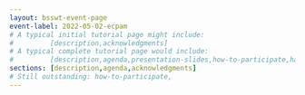 ```yaml
---
layout: bsswt-event-page
event-label: 2022-05-02-ecpam
# A typical initial tutorial page might include:
#         [description,acknowledgments]
# A typical complete tutorial page would include: 
#         [description,agenda,presentation-slides,how-to-participate,hands-on-exercises,stay-in-touch,resources-from-presentations,requested-citation,acknowledgments]
sections: [description,agenda,acknowledgments]
# Still outstanding: how-to-participate,
---
```

